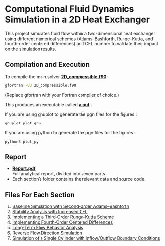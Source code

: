 # Computational Fluid Dynamics Simulation in a 2D Heat Exchanger

This project simulates fluid flow within a two-dimensional heat exchanger using different numerical schemes (Adams–Bashforth, Runge–Kutta, and fourth‑order centered differences) and CFL number to validate their impact on the simulation results.



## Compilation and Execution

To compile the main solver **[2D_compressible.f90](./2D_compressible.f90)**:

```bash
gfortran -O3 2D_compressible.f90
```
(Replace gfortran with your Fortran compiler of choice.)

This produces an executable called **[a.out](./a.out)** .

If you are using gnuplot to generate the pgn files for the figures : 

```bash
gnuplot plot_gnu
```

If you are using python to generate the pgn files for the figures : 

```bush
python3 plot_py
```


## Report

- **[Report.pdf](./Report.pdf)**  
  Full analytical report, divided into seven parts.  
- Each section’s folder contains the relevant data and source code.


## Files For Each Section

1. [Baseline Simulation with Second‑Order Adams–Bashforth](./1%20Baseline%20Simulation%20with%20Second-Order%20Adams-Bashforth/)  
2. [Stability Analysis with Increased CFL](./2%20Stability%20Analysis%20with%20Increased%20CFL/)  
3. [Implementing a Third‑Order Runge–Kutta Scheme](./3%20Implementing%20a%20Third-Order%20Runge-Kutta%20Scheme/)  
4. [Implementing Fourth‑Order Centered Differences](./4%20Implementing%20Fourth-Order%20Centered%20Differences/)  
5. [Long‑Term Flow Behavior Analysis](./5%20Long-Term%20Flow%20Behavior%20Analysis/)  
6. [Reverse Flow Direction Simulation](./6%20Reverse%20Flow%20Direction%20Simulation/)  
7. [Simulation of a Single Cylinder with Inflow/Outflow Boundary Conditions](./7%20Simulation%20of%20a%20Single%20Cylinder%20with%20Inflow-Outflow%20Boundary%20Conditions/)  

